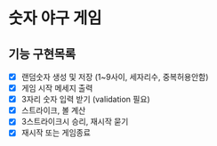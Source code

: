 # 숫자 야구 게임

## 기능 구현목록

- [x] 랜덤숫자 생성 및 저장 (1~9사이, 세자리수, 중복허용안함)
- [x] 게임 시작 메세지 출력
- [x] 3자리 숫자 입력 받기 (validation 필요)
- [x] 스트라이크, 볼 계산
- [x] 3스트라이크시 승리, 재시작 묻기
- [x] 재시작 또는 게임종료